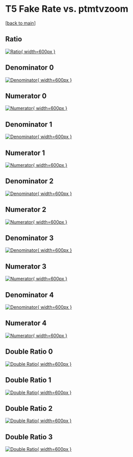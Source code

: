 # T5 Fake Rate vs. ptmtvzoom

[[back to main](./)]



## Ratio

[![Ratio](../mtv/var/T5_fakerate_ptmtvzoom.png){ width=600px }](../mtv/var/T5_fakerate_ptmtvzoom.pdf)

## Denominator 0

[![Denominator](../mtv/den/T5_fakerate_ptmtvzoom_den0.png){ width=600px }](../mtv/den/T5_fakerate_ptmtvzoom_den0.pdf)

## Numerator 0

[![Numerator](../mtv/num/T5_fakerate_ptmtvzoom_num0.png){ width=600px }](../mtv/num/T5_fakerate_ptmtvzoom_num0.pdf)

## Denominator 1

[![Denominator](../mtv/den/T5_fakerate_ptmtvzoom_den1.png){ width=600px }](../mtv/den/T5_fakerate_ptmtvzoom_den1.pdf)

## Numerator 1

[![Numerator](../mtv/num/T5_fakerate_ptmtvzoom_num1.png){ width=600px }](../mtv/num/T5_fakerate_ptmtvzoom_num1.pdf)

## Denominator 2

[![Denominator](../mtv/den/T5_fakerate_ptmtvzoom_den2.png){ width=600px }](../mtv/den/T5_fakerate_ptmtvzoom_den2.pdf)

## Numerator 2

[![Numerator](../mtv/num/T5_fakerate_ptmtvzoom_num2.png){ width=600px }](../mtv/num/T5_fakerate_ptmtvzoom_num2.pdf)

## Denominator 3

[![Denominator](../mtv/den/T5_fakerate_ptmtvzoom_den3.png){ width=600px }](../mtv/den/T5_fakerate_ptmtvzoom_den3.pdf)

## Numerator 3

[![Numerator](../mtv/num/T5_fakerate_ptmtvzoom_num3.png){ width=600px }](../mtv/num/T5_fakerate_ptmtvzoom_num3.pdf)

## Denominator 4

[![Denominator](../mtv/den/T5_fakerate_ptmtvzoom_den4.png){ width=600px }](../mtv/den/T5_fakerate_ptmtvzoom_den4.pdf)

## Numerator 4

[![Numerator](../mtv/num/T5_fakerate_ptmtvzoom_num4.png){ width=600px }](../mtv/num/T5_fakerate_ptmtvzoom_num4.pdf)

## Double Ratio 0

[![Double Ratio](../mtv/ratio/T5_fakerate_ptmtvzoom_ratio0.png){ width=600px }](../mtv/ratio/T5_fakerate_ptmtvzoom_ratio0.pdf)

## Double Ratio 1

[![Double Ratio](../mtv/ratio/T5_fakerate_ptmtvzoom_ratio1.png){ width=600px }](../mtv/ratio/T5_fakerate_ptmtvzoom_ratio1.pdf)

## Double Ratio 2

[![Double Ratio](../mtv/ratio/T5_fakerate_ptmtvzoom_ratio2.png){ width=600px }](../mtv/ratio/T5_fakerate_ptmtvzoom_ratio2.pdf)

## Double Ratio 3

[![Double Ratio](../mtv/ratio/T5_fakerate_ptmtvzoom_ratio3.png){ width=600px }](../mtv/ratio/T5_fakerate_ptmtvzoom_ratio3.pdf)

